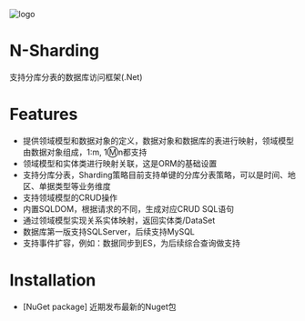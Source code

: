 ![logo](https://github.com/zhouguoqing/N-Sharding/blob/master/Resource/N-sharing.png)  
# N-Sharding
支持分库分表的数据库访问框架(.Net)

# Features
* 提供领域模型和数据对象的定义，数据对象和数据库的表进行映射，领域模型由数据对象组成，1:m, 1:m:n都支持
* 领域模型和实体类进行映射关联，这是ORM的基础设置
* 支持分库分表，Sharding策略目前支持单键的分库分表策略，可以是时间、地区、单据类型等业务维度
* 支持领域模型的CRUD操作
* 内置SQLDOM，根据请求的不同，生成对应CRUD SQL语句
* 通过领域模型实现关系实体映射，返回实体类/DataSet
* 数据库第一版支持SQLServer，后续支持MySQL
* 支持事件扩容，例如：数据同步到ES，为后续综合查询做支持


# Installation
* [NuGet package] 近期发布最新的Nuget包
